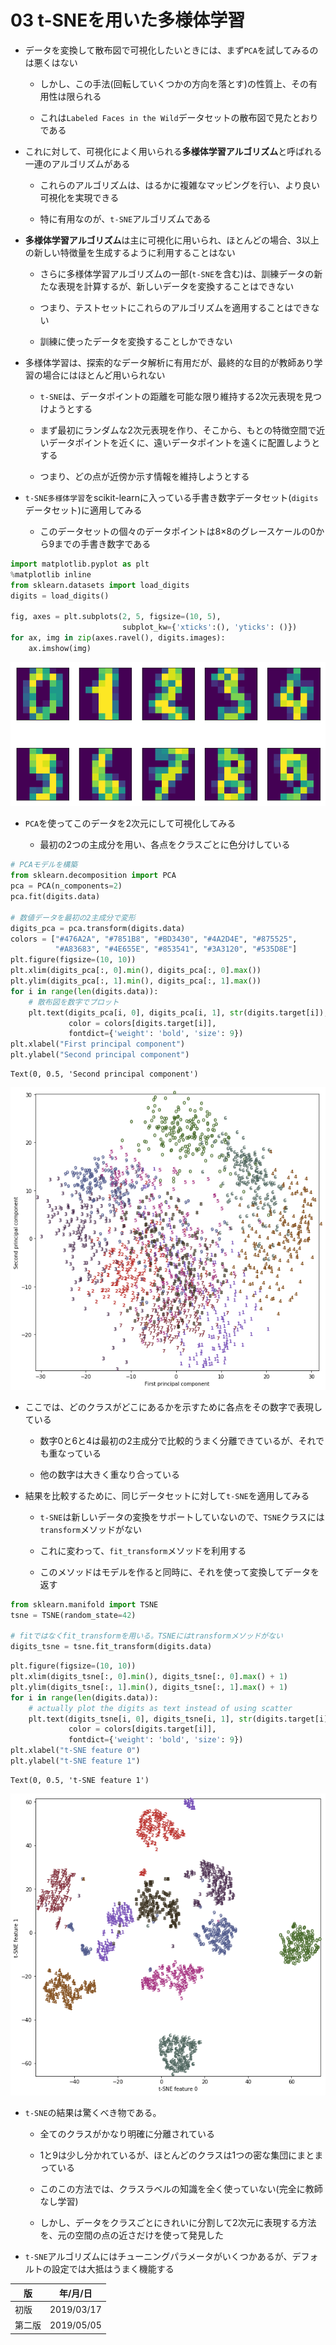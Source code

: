 
03 t-SNEを用いた多様体学習
=======================

* データを変換して散布図で可視化したいときには、まず`PCA`を試してみるのは悪くはない

    * しかし、この手法(回転していくつかの方向を落とす)の性質上、その有用性は限られる

    * これは`Labeled Faces in the Wild`データセットの散布図で見たとおりである

* これに対して、可視化によく用いられる**多様体学習アルゴリズム**と呼ばれる一連のアルゴリズムがある

    * これらのアルゴリズムは、はるかに複雑なマッピングを行い、より良い可視化を実現できる

    * 特に有用なのが、`t-SNE`アルゴリズムである

* **多様体学習アルゴリズム**は主に可視化に用いられ、ほとんどの場合、3以上の新しい特徴量を生成するように利用することはない

    * さらに多様体学習アルゴリズムの一部(`t-SNE`を含む)は、訓練データの新たな表現を計算するが、新しいデータを変換することはできない

    * つまり、テストセットにこれらのアルゴリズムを適用することはできない

    * 訓練に使ったデータを変換することしかできない

* 多様体学習は、探索的なデータ解析に有用だが、最終的な目的が教師あり学習の場合にはほとんど用いられない

    * `t-SNE`は、データポイントの距離を可能な限り維持する2次元表現を見つけようとする

    * まず最初にランダムな2次元表現を作り、そこから、もとの特徴空間で近いデータポイントを近くに、遠いデータポイントを遠くに配置しようとする

    * つまり、どの点が近傍か示す情報を維持しようとする

* `t-SNE多様体学習`をscikit-learnに入っている手書き数字データセット(`digits`データセット)に適用してみる

    * このデータセットの個々のデータポイントは8×8のグレースケールの0から9までの手書き数字である


```python
import matplotlib.pyplot as plt
%matplotlib inline
from sklearn.datasets import load_digits
digits = load_digits()

fig, axes = plt.subplots(2, 5, figsize=(10, 5),
                         subplot_kw={'xticks':(), 'yticks': ()})
for ax, img in zip(axes.ravel(), digits.images):
    ax.imshow(img)
```


![png](./images/03/output_3_0.png)


* `PCA`を使ってこのデータを2次元にして可視化してみる

    * 最初の2つの主成分を用い、各点をクラスごとに色分けしている


```python
# PCAモデルを構築
from sklearn.decomposition import PCA
pca = PCA(n_components=2)
pca.fit(digits.data)

# 数値データを最初の2主成分で変形
digits_pca = pca.transform(digits.data)
colors = ["#476A2A", "#7851B8", "#BD3430", "#4A2D4E", "#875525",
          "#A83683", "#4E655E", "#853541", "#3A3120", "#535D8E"]
plt.figure(figsize=(10, 10))
plt.xlim(digits_pca[:, 0].min(), digits_pca[:, 0].max())
plt.ylim(digits_pca[:, 1].min(), digits_pca[:, 1].max())
for i in range(len(digits.data)):
    # 散布図を数字でプロット
    plt.text(digits_pca[i, 0], digits_pca[i, 1], str(digits.target[i]),
             color = colors[digits.target[i]],
             fontdict={'weight': 'bold', 'size': 9})
plt.xlabel("First principal component")
plt.ylabel("Second principal component")
```




    Text(0, 0.5, 'Second principal component')




![png](./images/03/output_5_1.png)


* ここでは、どのクラスがどこにあるかを示すために各点をその数字で表現している

    * 数字0と6と4は最初の2主成分で比較的うまく分離できているが、それでも重なっている

    * 他の数字は大きく重なり合っている

* 結果を比較するために、同じデータセットに対して`t-SNE`を適用してみる

    * `t-SNE`は新しいデータの変換をサポートしていないので、`TSNE`クラスには`transform`メソッドがない

    * これに変わって、`fit_transform`メソッドを利用する

    * このメソッドはモデルを作ると同時に、それを使って変換してデータを返す


```python
from sklearn.manifold import TSNE
tsne = TSNE(random_state=42)

# fitではなくfit_transformを用いる。TSNEにはtransformメソッドがない
digits_tsne = tsne.fit_transform(digits.data)
```


```python
plt.figure(figsize=(10, 10))
plt.xlim(digits_tsne[:, 0].min(), digits_tsne[:, 0].max() + 1)
plt.ylim(digits_tsne[:, 1].min(), digits_tsne[:, 1].max() + 1)
for i in range(len(digits.data)):
    # actually plot the digits as text instead of using scatter
    plt.text(digits_tsne[i, 0], digits_tsne[i, 1], str(digits.target[i]),
             color = colors[digits.target[i]],
             fontdict={'weight': 'bold', 'size': 9})
plt.xlabel("t-SNE feature 0")
plt.ylabel("t-SNE feature 1")
```




    Text(0, 0.5, 't-SNE feature 1')




![png](./images/03/output_9_1.png)


* `t-SNE`の結果は驚くべき物である。

    * 全てのクラスがかなり明確に分離されている

    * 1と9は少し分かれているが、ほとんどのクラスは1つの密な集団にまとまっている

    * このこの方法では、クラスラベルの知識を全く使っていない(完全に教師なし学習)

    * しかし、データをクラスごとにきれいに分割して2次元に表現する方法を、元の空間の点の近さだけを使って発見した

* `t-SNE`アルゴリズムにはチューニングパラメータがいくつかあるが、デフォルトの設定では大抵はうまく機能する

| 版 | 年/月/日 |
|----|----------|
|初版|2019/03/17|
|第二版|2019/05/05|
